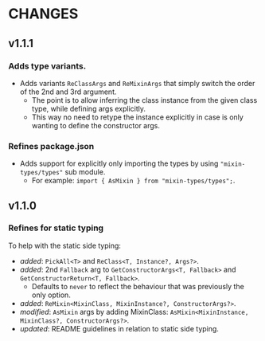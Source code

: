 # CHANGES

## v1.1.1

### Adds type variants.
- Adds variants `ReClassArgs` and `ReMixinArgs` that simply switch the order of the 2nd and 3rd argument.
    - The point is to allow inferring the class instance from the given class type, while defining args explicitly.
    - This way no need to retype the instance explicitly in case is only wanting to define the constructor args.

### Refines package.json
- Adds support for explicitly only importing the types by using `"mixin-types/types"` sub module.
    - For example: `import { AsMixin } from "mixin-types/types";`.

## v1.1.0

### Refines for static typing

To help with the static side typing:
- _added_: `PickAll<T>` and `ReClass<T, Instance?, Args?>`.
- _added_: 2nd `Fallback` arg to `GetConstructorArgs<T, Fallback>` and `GetConstructorReturn<T, Fallback>`.
    * Defaults to `never` to reflect the behaviour that was previously the only option.
- _added_: `ReMixin<MixinClass, MixinInstance?, ConstructorArgs?>`.
- _modified_: `AsMixin` args by adding MixinClass: `AsMixin<MixinInstance, MixinClass?, ConstructorArgs?>`.
- _updated_: README guidelines in relation to static side typing.
